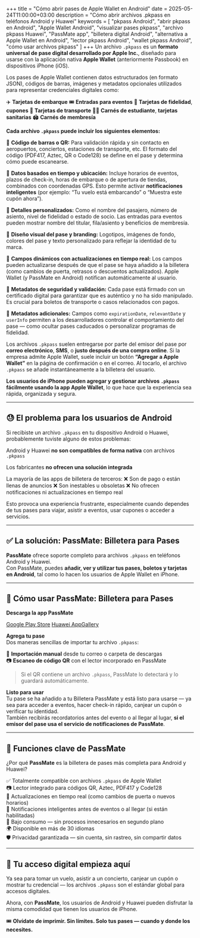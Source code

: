 +++
title = "Cómo abrir pases de Apple Wallet en Android"
date = 2025-05-24T11:00:00+03:00
description = "Cómo abrir archivos .pkpass en teléfonos Android y Huawei"
keywords = [
  "pkpass Android",
  "abrir pkpass en Android",
  "Apple Wallet Android",
  "visualizar pases pkpass",
  "archivo pkpass Huawei",
  "PassMate app",
  "billetera digital Android",
  "alternativa a Apple Wallet en Android",
  "lector pkpass Android",
  "wallet pkpass Android",
  "cómo usar archivos pkpass"
]
+++
Un archivo `.pkpass` es un **formato universal de pase digital desarrollado por Apple Inc.**, diseñado para usarse con la aplicación nativa **Apple Wallet** (anteriormente Passbook) en dispositivos iPhone (iOS).

Los pases de Apple Wallet contienen datos estructurados (en formato JSON), códigos de barras, imágenes y metadatos opcionales utilizados para representar credenciales digitales como:

✈️ **Tarjetas de embarque**
🎟️ **Entradas para eventos**
🍚 **Tarjetas de fidelidad**, **cupones**
🚌 **Tarjetas de transporte**
🧑‍🏫 **Carnés de estudiante**, **tarjetas sanitarias**
🏟️ **Carnés de membresía**
    
**Cada archivo `.pkpass` puede incluir los siguientes elementos:**

🔲 **Código de barras o QR:** Para validación rápida y sin contacto en aeropuertos, conciertos, estaciones de transporte, etc. El formato del código (PDF417, Aztec, QR o Code128) se define en el pase y determina cómo puede escanearse.

📍 **Datos basados en tiempo y ubicación:** Incluye horarios de eventos, plazos de check-in, horas de embarque o de apertura de tiendas, combinados con coordenadas GPS. Esto permite activar **notificaciones inteligentes** (por ejemplo: “Tu vuelo está embarcando” o “Muestra este cupón ahora”).

👤 **Detalles personalizados:** Como el nombre del pasajero, número de asiento, nivel de fidelidad o estado de socio. Las entradas para eventos pueden mostrar nombre del titular, fila/asiento y beneficios de membresía.

🎫 **Diseño visual del pase y branding:** Logotipos, imágenes de fondo, colores del pase y texto personalizado para reflejar la identidad de tu marca.

🔁 **Campos dinámicos con actualizaciones en tiempo real:** Los campos pueden actualizarse después de que el pase se haya añadido a la billetera (como cambios de puerta, retrasos o descuentos actualizados). Apple Wallet (y PassMate en Android) notifican automáticamente al usuario.

🔐 **Metadatos de seguridad y validación:** Cada pase está firmado con un certificado digital para garantizar que es auténtico y no ha sido manipulado. Es crucial para boletos de transporte o casos relacionados con pagos.

🔧 **Metadatos adicionales:** Campos como `expirationDate`, `relevantDate` y `userInfo` permiten a los desarrolladores controlar el comportamiento del pase — como ocultar pases caducados o personalizar programas de fidelidad.

Los archivos `.pkpass` suelen entregarse por parte del emisor del pase por **correo electrónico**, **SMS**, o **justo después de una compra online**. Si la empresa admite Apple Wallet, suele incluir un botón **“Agregar a Apple Wallet”** en la página de confirmación o en el correo. Al tocarlo, el archivo `.pkpass` se añade instantáneamente a la billetera del usuario.

**Los usuarios de iPhone pueden agregar y gestionar archivos `.pkpass` fácilmente usando la app Apple Wallet**, lo que hace que la experiencia sea rápida, organizada y segura.

----------

## 😓 El problema para los usuarios de Android

Si recibiste un archivo `.pkpass` en tu dispositivo Android o Huawei, probablemente tuviste alguno de estos problemas:

Android y Huawei **no son compatibles de forma nativa** con archivos `.pkpass`
    
Los fabricantes **no ofrecen una solución integrada**
    
La mayoría de las apps de billetera de terceros:
	    ❌ Son de pago o están llenas de anuncios
        ❌ Son inestables u obsoletas
        ❌ No ofrecen notificaciones ni actualizaciones en tiempo real
        
Esto provoca una experiencia frustrante, especialmente cuando dependes de tus pases para viajar, asistir a eventos, usar cupones o acceder a servicios.

----------

## ✅ La solución: **PassMate: Billetera para Pases**

**PassMate** ofrece soporte completo para archivos `.pkpass` en teléfonos Android y Huawei.  
Con PassMate, puedes **añadir, ver y utilizar tus pases, boletos y tarjetas en Android**, tal como lo hacen los usuarios de Apple Wallet en iPhone.

----------

## 📲 Cómo usar PassMate: Billetera para Pases

**Descarga la app PassMate**

[Google Play Store](https://play.google.com/store/apps/details?id=com.getpassmate.wallet&utm_source=emea_Med)
[Huawei AppGallery](https://appgallery.huawei.com/app/C113344055)
    
**Agrega tu pase**  
Dos maneras sencillas de importar tu archivo `.pkpass`:

📁 **Importación manual** desde tu correo o carpeta de descargas  
📷 **Escaneo de código QR** con el lector incorporado en PassMate

> Si el QR contiene un archivo `.pkpass`, PassMate lo detectará y lo guardará automáticamente.

**Listo para usar**  
Tu pase se ha añadido a tu Billetera PassMate y está listo para usarse — ya sea para acceder a eventos, hacer check-in rápido, canjear un cupón o verificar tu identidad.  
También recibirás recordatorios antes del evento o al llegar al lugar, **si el emisor del pase usa el servicio de notificaciones de PassMate**.

----------

## 🧩 Funciones clave de PassMate

¿Por qué **PassMate** es la billetera de pases más completa para Android y Huawei?

✅ Totalmente compatible con archivos `.pkpass` de Apple Wallet  
📷 Lector integrado para códigos QR, Aztec, PDF417 y Code128  
🔁 Actualizaciones en tiempo real (como cambios de puerta o nuevos horarios)  
🔔 Notificaciones inteligentes antes de eventos o al llegar (si están habilitadas)  
🔋 Bajo consumo — sin procesos innecesarios en segundo plano  
🌍 Disponible en más de 30 idiomas  
🛡️ Privacidad garantizada — sin cuenta, sin rastreo, sin compartir datos

----------

## 🚀 Tu acceso digital empieza aquí

Ya sea para tomar un vuelo, asistir a un concierto, canjear un cupón o mostrar tu credencial — los archivos `.pkpass` son el estándar global para accesos digitales.

Ahora, con **PassMate**, los usuarios de Android y Huawei pueden disfrutar la misma comodidad que tienen los usuarios de iPhone.

🎟️ **Olvídate de imprimir. Sin límites. Solo tus pases — cuando y donde los necesites.**